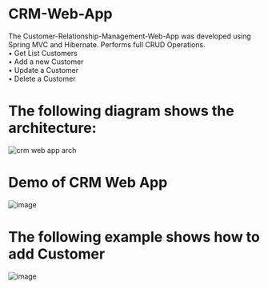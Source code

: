 # CRM-Web-App
The Customer-Relationship-Management-Web-App was developed using Spring MVC and Hibernate.
Performs full CRUD Operations. <br/>
• Get List Customers <br/>
• Add a new Customer <br/>
• Update a Customer <br/>
• Delete a Customer <br/>

# The following diagram shows the architecture:
![crm web app arch](https://user-images.githubusercontent.com/40679311/46988763-05cd6080-d0af-11e8-8c09-322982a52ee7.JPG)

# Demo of CRM Web App
![image](https://user-images.githubusercontent.com/40679311/47120956-a0e84680-d225-11e8-9a9b-02b60fd96bc2.png)


# The following example shows how to add Customer

![image](https://user-images.githubusercontent.com/40679311/47120981-b9f0f780-d225-11e8-9205-bc209fea0e9b.png)
